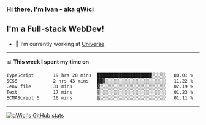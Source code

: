### Hi there, I'm Ivan - aka [qWici][website]

## I'm a Full-stack WebDev!
- 🔭 I’m currently working at [Universe][universe]

---

📊 **This week I spent my time on**
<!--START_SECTION:waka-->

```txt
TypeScript       19 hrs 28 mins  ████████████████████░░░░░   80.01 %
SCSS             2 hrs 43 mins   ██▓░░░░░░░░░░░░░░░░░░░░░░   11.22 %
.env file        31 mins         ▓░░░░░░░░░░░░░░░░░░░░░░░░   02.19 %
Text             17 mins         ▒░░░░░░░░░░░░░░░░░░░░░░░░   01.23 %
ECMAScript 6     16 mins         ▒░░░░░░░░░░░░░░░░░░░░░░░░   01.11 %
```

<!--END_SECTION:waka-->

---

[![qWici's GitHub stats](https://github-readme-stats.vercel.app/api?username=qWici)](https://github.com/qWici/github-readme-stats)

[website]: https://devkucher.com
[twitter]: https://twitter.com/KucherDev
[linkedin]: https://www.linkedin.com/in/ivankucher
[universe]: https://universeapps.limited
